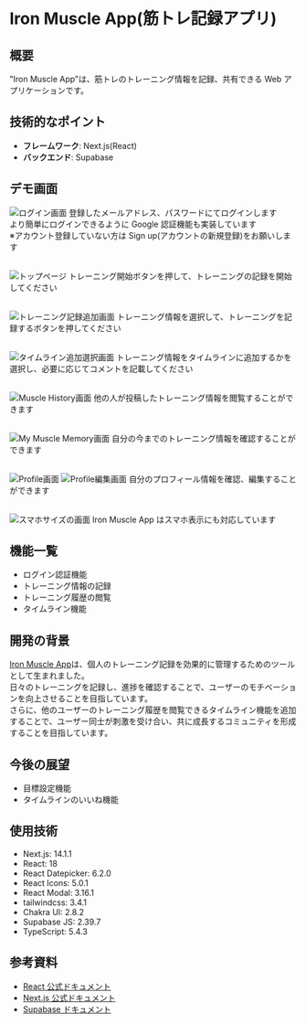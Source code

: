 # Iron Muscle App(筋トレ記録アプリ)

## 概要

"Iron Muscle App"は、筋トレのトレーニング情報を記録、共有できる Web アプリケーションです。

## 技術的なポイント

- **フレームワーク**: Next.js(React)
- **バックエンド**: Supabase

## デモ画面

![ログイン画面](./Photo_demo/login_demo.png)
登録したメールアドレス、パスワードにてログインします</br>
より簡単にログインできるように Google 認証機能も実装しています</br>
※アカウント登録していない方は Sign up(アカウントの新規登録)をお願いします</br>
</br>

![トップページ](TopPage_demo.png)
トレーニング開始ボタンを押して、トレーニングの記録を開始してください</br>
</br>

![トレーニング記録追加画面](TrainingMenu_demo.png)
トレーニング情報を選択して、トレーニングを記録するボタンを押してください</br>
</br>

![タイムライン追加選択画面](RecordTimeLine_demo.png)
トレーニング情報をタイムラインに追加するかを選択し、必要に応じてコメントを記載してください</br>
</br>

![Muscle History画面](TimeLine_demo.png)
他の人が投稿したトレーニング情報を閲覧することができます</br>
</br>

![My Muscle Memory画面](MyMuscleMemory_demo.png)
自分の今までのトレーニング情報を確認することができます</br>
</br>

![Profile画面](Profile_demo.png)
![Profile編集画面](EditProfile_demo.png)
自分のプロフィール情報を確認、編集することができます</br>
</br>

![スマホサイズの画面](SmartPhone_demo.png)
Iron Muscle App はスマホ表示にも対応しています</br>

## 機能一覧

- ログイン認証機能
- トレーニング情報の記録
- トレーニング履歴の閲覧
- タイムライン機能

## 開発の背景

[Iron Muscle App](https://muscle-memory-avr0mvrzg-kounotis-projects.vercel.app/)は、個人のトレーニング記録を効果的に管理するためのツールとして生まれました。</br>
日々のトレーニングを記録し、進捗を確認することで、ユーザーのモチベーションを向上させることを目指しています。</br>
さらに、他のユーザーのトレーニング履歴を閲覧できるタイムライン機能を追加することで、ユーザー同士が刺激を受け合い、共に成長するコミュニティを形成することを目指しています。

## 今後の展望

- 目標設定機能
- タイムラインのいいね機能

## 使用技術

- Next.js: 14.1.1
- React: 18
- React Datepicker: 6.2.0
- React Icons: 5.0.1
- React Modal: 3.16.1
- tailwindcss: 3.4.1
- Chakra UI: 2.8.2
- Supabase JS: 2.39.7
- TypeScript: 5.4.3

## 参考資料

- [React 公式ドキュメント](https://ja.react.dev)
- [Next.js 公式ドキュメント](https://nextjs.org/docs)
- [Supabase ドキュメント](https://supabase.io/docs)
